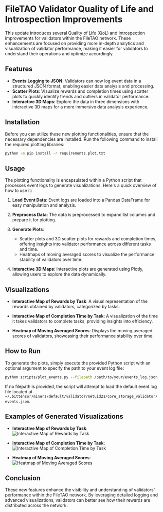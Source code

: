 # FileTAO Validator Quality of Life and Introspection Improvements

This update introduces several Quality of Life (QoL) and introspection improvements for validators within the FileTAO network. These enhancements are focused on providing more in-depth analytics and visualization of validator performance, making it easier for validators to understand their operations and optimize accordingly.

## Features

- **Events Logging to JSON**: Validators can now log event data in a structured JSON format, enabling easier data analysis and processing.
- **Scatter Plots**: Visualize rewards and completion times using scatter plots to quickly identify trends and outliers in validator performance.
- **Interactive 3D Maps**: Explore the data in three dimensions with interactive 3D maps for a more immersive data analysis experience.

## Installation

Before you can utilize these new plotting functionalities, ensure that the necessary dependencies are installed. Run the following command to install the required plotting libraries:

```bash
python -m pip install -r requirements.plot.txt
```

## Usage

The plotting functionality is encapsulated within a Python script that processes event logs to generate visualizations. Here's a quick overview of how to use it:

1. **Load Event Data**: Event logs are loaded into a Pandas DataFrame for easy manipulation and analysis.

2. **Preprocess Data**: The data is preprocessed to expand list columns and prepare it for plotting.

3. **Generate Plots**:
   - Scatter plots and 3D scatter plots for rewards and completion times, offering insights into validator performance across different tasks and time.
   - Heatmaps of moving averaged scores to visualize the performance stability of validators over time.

4. **Interactive 3D Maps**: Interactive plots are generated using Plotly, allowing users to explore the data dynamically.

## Visualizations

- **Interactive Map of Rewards by Task**: A visual representation of the rewards obtained by validators, categorized by tasks.
  
- **Interactive Map of Completion Time by Task**: A visualization of the time it takes validators to complete tasks, providing insights into efficiency.

- **Heatmap of Moving Averaged Scores**: Displays the moving averaged scores of validators, showcasing their performance stability over time.

## How to Run

To generate the plots, simply execute the provided Python script with an optional argument to specify the path to your event log file:

```bash
python scripts/plot_events.py --filepath /path/to/your/events_log.json
```

If no filepath is provided, the script will attempt to load the default event log file located at `~/.bittensor/miners/default/validator/netuid21/core_storage_validator/events.json`.

## Examples of Generated Visualizations

- **Interactive Map of Rewards by Task**: ![Interactive Map of Rewards by Task](https://github.com/ifrit98/storage-subnet/assets/31426574/ed3cd70f-f963-4fdb-8b06-5dfc1b78c7ce)

- **Interactive Map of Completion Time by Task**: ![Interactive Map of Completion Time by Task](https://github.com/ifrit98/storage-subnet/assets/31426574/b1e68a61-9df8-411a-8653-3993e07e616e)

- **Heatmap of Moving Averaged Scores**: ![Heatmap of Moving Averaged Scores](https://github.com/ifrit98/storage-subnet/assets/31426574/e0b3dd55-1347-4cd6-afbe-3bac0af1c436)

## Conclusion

These new features enhance the visibility and understanding of validators' performance within the FileTAO network. By leveraging detailed logging and advanced visualizations, validators can better see how their rewards are distributed across the network.